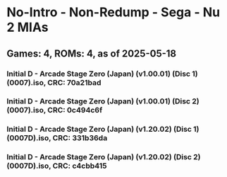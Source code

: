 # No-Intro - Non-Redump - Sega - Nu 2 MIAs
## Games: 4, ROMs: 4, as of 2025-05-18

### Initial D - Arcade Stage Zero (Japan) (v1.00.01) (Disc 1) (0007).iso, CRC: 70a21bad
### Initial D - Arcade Stage Zero (Japan) (v1.00.01) (Disc 2) (0007).iso, CRC: 0c494c6f
### Initial D - Arcade Stage Zero (Japan) (v1.20.02) (Disc 1) (0007D).iso, CRC: 331b36da
### Initial D - Arcade Stage Zero (Japan) (v1.20.02) (Disc 2) (0007D).iso, CRC: c4cbb415
